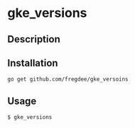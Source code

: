 # gke_versions

## Description

## Installation
```shell
go get github.com/fregdee/gke_versoins
```

## Usage
```shell
$ gke_versions
```
